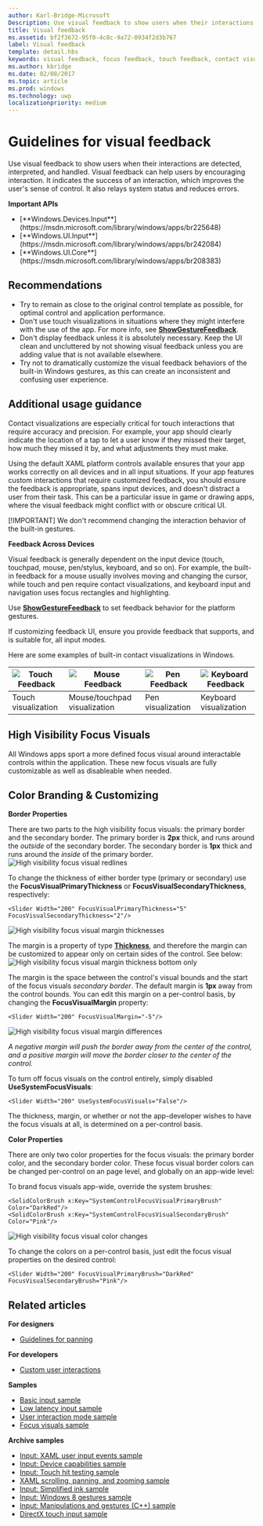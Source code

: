 ```yaml
---
author: Karl-Bridge-Microsoft
Description: Use visual feedback to show users when their interactions with a UWP app are detected, interpreted, and handled.
title: Visual feedback
ms.assetid: bf2f3672-95f0-4c8c-9a72-0934f2d3b767
label: Visual feedback
template: detail.hbs
keywords: visual feedback, focus feedback, touch feedback, contact visualization, input, interaction
ms.author: kbridge
ms.date: 02/08/2017
ms.topic: article
ms.prod: windows
ms.technology: uwp
localizationpriority: medium
---
```


# Guidelines for visual feedback
<link rel="stylesheet" href="https://az835927.vo.msecnd.net/sites/uwp/Resources/css/custom.css">

Use visual feedback to show users when their interactions are detected, interpreted, and handled. Visual feedback can help users by encouraging interaction. It indicates the success of an interaction, which improves the user's sense of control. It also relays system status and reduces errors.

<div class="important-apis" >
<b>Important APIs</b><br/>
<ul>
<li>[**Windows.Devices.Input**](https://msdn.microsoft.com/library/windows/apps/br225648)</li>
<li>[**Windows.UI.Input**](https://msdn.microsoft.com/library/windows/apps/br242084)</li>
<li>[**Windows.UI.Core**](https://msdn.microsoft.com/library/windows/apps/br208383)</li>
</ul>
</div>

## Recommendations

-   Try to remain as close to the original control template as possible, for optimal control and application performance.
-   Don't use touch visualizations in situations where they might interfere with the use of the app. For more info, see [**ShowGestureFeedback**](https://msdn.microsoft.com/library/windows/apps/br241969).
-   Don't display feedback unless it is absolutely necessary. Keep the UI clean and uncluttered by not showing visual feedback unless you are adding value that is not available elsewhere.
-   Try not to dramatically customize the visual feedback behaviors of the built-in Windows gestures, as this can create an inconsistent and confusing user experience.

## Additional usage guidance

Contact visualizations are especially critical for touch interactions that require accuracy and precision. For example, your app should clearly indicate the location of a tap to let a user know if they missed their target, how much they missed it by, and what adjustments they must make.

Using the default XAML platform controls available ensures that your app works correctly on all devices and in all input situations. If your app features custom interactions that require customized feedback, you should ensure the feedback is appropriate, spans input devices, and doesn't distract a user from their task. This can be a particular issue in game or drawing apps, where the visual feedback might conflict with or obscure critical UI.

[!IMPORTANT] We don't recommend changing the interaction behavior of the built-in gestures. 

**Feedback Across Devices**

Visual feedback is generally dependent on the input device (touch, touchpad, mouse, pen/stylus, keyboard, and so on). For example, the built-in feedback for a mouse usually involves moving and changing the cursor, while touch and pen require contact visualizations, and keyboard input and navigation uses focus rectangles and highlighting.

Use [**ShowGestureFeedback**](https://msdn.microsoft.com/library/windows/apps/br241969) to set feedback behavior for the platform gestures.

If customizing feedback UI, ensure you provide feedback that supports, and is suitable for, all input modes.

Here are some examples of built-in contact visualizations in Windows.

| ![Touch Feedback](images/TouchFeedback.png) | ![Mouse Feedback](images/MouseFeedback.png) | ![Pen Feedback](images/PenFeedback.png) | ![Keyboard Feedback](images/KeyboardFeedback.png) |
| --- | --- | --- | --- |
| Touch visualization | Mouse/touchpad visualization | Pen visualization | Keyboard visualization |

## High Visibility Focus Visuals

All Windows apps sport a more defined focus visual around interactable controls within the application. These new focus visuals are fully customizable as well as disableable when needed.

## Color Branding & Customizing

**Border Properties**

There are two parts to the high visibility focus visuals: the primary border and the secondary border. The primary border is **2px** thick, and runs around the *outside* of the secondary border. The secondary border is **1px** thick and runs around the *inside* of the primary border.
![High visibility focus visual redlines](images/FocusRectRedlines.png)

To change the thickness of either border type (primary or secondary) use the **FocusVisualPrimaryThickness** or **FocusVisualSecondaryThickness**, respectively:
```XAML
<Slider Width="200" FocusVisualPrimaryThickness="5" FocusVisualSecondaryThickness="2"/>
```
![High visibility focus visual margin thicknesses](images/FocusMargin.png)

The margin is a property of type [**Thickness**](https://msdn.microsoft.com/library/system.windows.thickness), and therefore the margin can be customized to appear only on certain sides of the control. See below:
![High visibility focus visual margin thickness bottom only](images/FocusThicknessSide.png)

The margin is the space between the control's visual bounds and the start of the focus visuals *secondary border*. The default margin is **1px** away from the control bounds. You can edit this margin on a per-control basis, by changing the **FocusVisualMargin** property:
```XAML
<Slider Width="200" FocusVisualMargin="-5"/>
```
![High visibility focus visual margin differences](images/FocusPlusMinusMargin.png)

*A negative margin will push the border away from the center of the control, and a positive margin will move the border closer to the center of the control.*

To turn off focus visuals on the control entirely, simply disabled **UseSystemFocusVisuals**:
```XAML
<Slider Width="200" UseSystemFocusVisuals="False"/>
```

The thickness, margin, or whether or not the app-developer wishes to have the focus visuals at all, is determined on a per-control basis.

**Color Properties**

There are only two color properties for the focus visuals: the primary border color, and the secondary border color. These focus visual border colors can be changed per-control on an page level, and globally on an app-wide level:

To brand focus visuals app-wide, override the system brushes:
```XAML
<SolidColorBrush x:Key="SystemControlFocusVisualPrimaryBrush" Color="DarkRed"/>
<SolidColorBrush x:Key="SystemControlFocusVisualSecondaryBrush" Color="Pink"/>
```
![High visibility focus visual color changes](images/FocusRectColorChanges.png)

To change the colors on a per-control basis, just edit the focus visual properties on the desired control:
```XAML
<Slider Width="200" FocusVisualPrimaryBrush="DarkRed" FocusVisualSecondaryBrush="Pink"/>
```

## Related articles

**For designers**
* [Guidelines for panning](guidelines-for-panning.md)

**For developers**
* [Custom user interactions](https://msdn.microsoft.com/library/windows/apps/mt185599)

**Samples**
* [Basic input sample](http://go.microsoft.com/fwlink/p/?LinkID=620302)
* [Low latency input sample](http://go.microsoft.com/fwlink/p/?LinkID=620304)
* [User interaction mode sample](http://go.microsoft.com/fwlink/p/?LinkID=619894)
* [Focus visuals sample](http://go.microsoft.com/fwlink/p/?LinkID=619895)

**Archive samples**
* [Input: XAML user input events sample](http://go.microsoft.com/fwlink/p/?linkid=226855)
* [Input: Device capabilities sample](http://go.microsoft.com/fwlink/p/?linkid=231530)
* [Input: Touch hit testing sample](http://go.microsoft.com/fwlink/p/?linkid=231590)
* [XAML scrolling, panning, and zooming sample](http://go.microsoft.com/fwlink/p/?linkid=251717)
* [Input: Simplified ink sample](http://go.microsoft.com/fwlink/p/?linkid=246570)
* [Input: Windows 8 gestures sample](http://go.microsoft.com/fwlink/p/?LinkId=264995)
* [Input: Manipulations and gestures (C++) sample](http://go.microsoft.com/fwlink/p/?linkid=231605)
* [DirectX touch input sample](http://go.microsoft.com/fwlink/p/?LinkID=231627)
 

 
